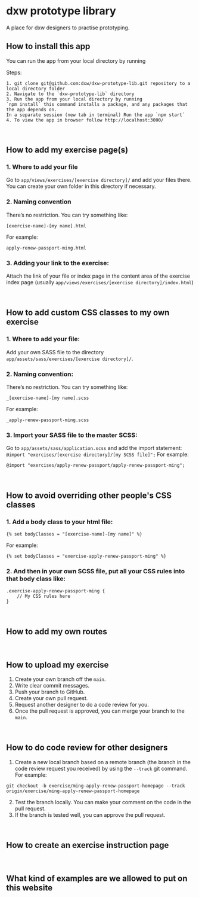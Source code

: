 # dxw prototype library

A place for dxw designers to practise prototyping.

## How to install this app

You can run the app from your local directory by running

Steps:
```
1. git clone git@github.com:dxw/dxw-prototype-lib.git repository to a local directory folder
2. Navigate to the `dxw-prototype-lib` directory 
3. Run the app from your local directory by running
`npm install` this command installs a package, and any packages that the app depends on.
In a separate session (new tab in terminal) Run the app `npm start` 
4. To view the app in browser follow http://localhost:3000/
```

&nbsp;
&nbsp;

## How to add my exercise page(s)

### 1. Where to add your file
Go to `app/views/exercises/[exercise directory]/` and add your files there. You can create your own folder in this directory if necessary.

### 2. Naming convention
There’s no restriction. You can try something like:
```
[exercise-name]-[my name].html
``` 
For example:
```
apply-renew-passport-ming.html
```

### 3. Adding your link to the exercise:
Attach the link of your file or index page in the content area of the exercise index page (usually `app/views/exercises/[exercise directory]/index.html`)

&nbsp;
&nbsp;

## How to add custom CSS classes to my own exercise

### 1. Where to add your file:
Add your own SASS file to the directory `app/assets/sass/exercises/[exercise directory]/`. 

### 2. Naming convention:
There’s no restriction. You can try something like:
```
_[exercise-name]-[my name].scss
```
For example:
```
_apply-renew-passport-ming.scss
```

### 3. Import your SASS file to the master SCSS:
Go to  `app/assets/sass/application.scss` and add the import statement:
`@import "exercises/[exercise directory]/[my SCSS file]";`
For example:
```
@import "exercises/apply-renew-passport/apply-renew-passport-ming";
```

&nbsp;
&nbsp;

## How to avoid overriding other people's CSS classes

### 1. Add a body class to your html file:
```
{% set bodyClasses = "[exercise-name]-[my name]" %}
```
For example:
```
{% set bodyClasses = "exercise-apply-renew-passport-ming" %}
```

### 2. And then in your own SCSS file, put all your CSS rules into that body class like:
```
.exercise-apply-renew-passport-ming {
	// My CSS rules here
}
```

&nbsp;
&nbsp;

## How to add my own routes

&nbsp;
&nbsp;

## How to upload my exercise

1. Create your own branch off the `main`. 
2. Write clear commit messages.
3. Push your branch to GitHub.
4. Create your own pull request.
5. Request another designer to do a code review for you.
6. Once the pull request is approved, you can merge your branch to the `main`.

&nbsp;
&nbsp;

## How to do code review for other designers

1. Create a new local branch based on a remote branch (the branch in the code review request you received) by using the `--track` git command. For example:

```
git checkout -b exercise/ming-apply-renew-passport-homepage --track origin/exercise/ming-apply-renew-passport-homepage
```

2. Test the branch locally. You can make your comment on the code in the pull request.
3. If the branch is tested well, you can approve the pull request. 

&nbsp;
&nbsp;

## How to create an exercise instruction page

&nbsp;
&nbsp;

## What kind of examples are we allowed to put on this website


